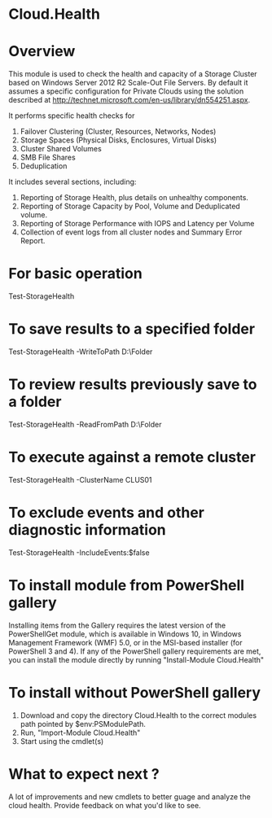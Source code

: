 # Cloud.Health
# Overview
This module is used to check the health and capacity of a Storage Cluster based on Windows Server 2012 R2 Scale-Out File Servers. By default it assumes a specific configuration for Private Clouds using the solution described at http://technet.microsoft.com/en-us/library/dn554251.aspx.

It performs specific health checks for
1. Failover Clustering (Cluster, Resources, Networks, Nodes)
2. Storage Spaces (Physical Disks, Enclosures, Virtual Disks)
3. Cluster Shared Volumes
4. SMB File Shares 
5. Deduplication 

It includes several sections, including:
1. Reporting of Storage Health, plus details on unhealthy components. 
2. Reporting of Storage Capacity by Pool, Volume and Deduplicated volume. 
3. Reporting of Storage Performance with IOPS and Latency per Volume 
4. Collection of event logs from all cluster nodes and Summary Error Report. 

# For basic operation
Test-StorageHealth 

# To save results to a specified folder
Test-StorageHealth -WriteToPath D:\Folder 

# To review results previously save to a folder
Test-StorageHealth -ReadFromPath D:\Folder 

# To execute against a remote cluster
Test-StorageHealth -ClusterName CLUS01 

# To exclude events and other diagnostic information 
Test-StorageHealth -IncludeEvents:$false

# To install module from PowerShell gallery
Installing items from the Gallery requires the latest version of the PowerShellGet module, which is available in Windows 10, in Windows Management Framework (WMF) 5.0, or in the MSI-based installer (for PowerShell 3 and 4). 
If any of the PowerShell gallery requirements are met, you can install the module directly by running 
"Install-Module Cloud.Health"

# To install without PowerShell gallery
1. Download and copy the directory Cloud.Health to the correct modules path pointed by $env:PSModulePath.
2. Run, "Import-Module Cloud.Health"
3. Start using the cmdlet(s)

# What to expect next ?
A lot of improvements and new cmdlets to better guage and analyze the cloud health.
Provide feedback on what you'd like to see.
